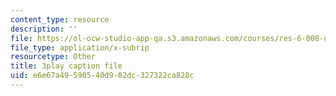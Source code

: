 ```yaml
---
content_type: resource
description: ''
file: https://ol-ocw-studio-app-qa.s3.amazonaws.com/courses/res-6-008-digital-signal-processing-spring-2011/e6e67a49590540d902dc327322ca828c_ZbYAZLQHXSg.srt
file_type: application/x-subrip
resourcetype: Other
title: 3play caption file
uid: e6e67a49-5905-40d9-02dc-327322ca828c
---
```

